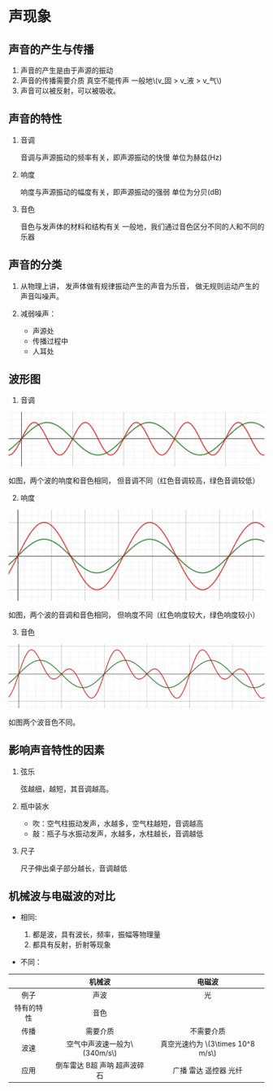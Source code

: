 # 声现象

## 声音的产生与传播

1. 声音的产生是由于声源的振动
2. 声音的传播需要介质
	真空不能传声
	一般地\\(v_固 > v_液 > v_气\\)
3. 声音可以被反射，可以被吸收。

## 声音的特性

1. 音调

	音调与声源振动的频率有关，即声源振动的快慢
	单位为赫兹(Hz)

2. 响度

	响度与声源振动的幅度有关，即声源振动的强弱
	单位为分贝(dB)

3. 音色

	音色与发声体的材料和结构有关
	一般地，我们通过音色区分不同的人和不同的乐器

## 声音的分类

1. 从物理上讲，
	发声体做有规律振动产生的声音为乐音，
	做无规则运动产生的声音叫噪声。

2. 减弱噪声：
	- 声源处
	- 传播过程中
	- 人耳处

## 波形图

1. 音调

![](sd-1.png)

如图，两个波的响度和音色相同，
	但音调不同（红色音调较高，绿色音调较低）

2. 响度

![](sd-0.png)

如图，两个波的音调和音色相同，
	但响度不同（红色响度较大，绿色响度较小）

3. 音色

![](sd-2.png)

如图两个波音色不同。

## 影响声音特性的因素

1. 弦乐

	弦越细，越短，其音调越高。

2. 瓶中装水
	- 吹：空气柱振动发声，水越多，空气柱越短，音调越高
	- 敲：瓶子与水振动发声，水越多，水柱越长，音调越低
	
3. 尺子
	
	尺子伸出桌子部分越长，音调越低

## 机械波与电磁波的对比
- 相同:
	1. 都是波，具有波长，频率，振幅等物理量
	2. 都具有反射，折射等现象

- 不同：

| | 机械波 | 电磁波 |
| :-: | :-: | :-: |
| 例子 | 声波 | 光 | 
| 特有的特性 | 音色 | | 
| 传播 | 需要介质 | 不需要介质 |
| 波速 | 空气中声波速一般为\\(340m/s\\) | 真空光速约为 \\(3\times 10^8 m/s\\) |
| 应用 | 倒车雷达 B超 声呐 超声波碎石 | 广播 雷达 遥控器 光纤 |

